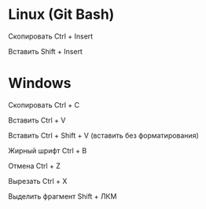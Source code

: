 # Linux (Git Bash)
Скопировать Ctrl + Insert

Вставить Shift + Insert

# Windows
Скопировать Ctrl + C

Вставить Ctrl + V

Вставить Ctrl + Shift + V (вставить без форматирования)

Жирный шрифт Ctrl + B

Отмена Ctrl + Z

Вырезать Ctrl + X

Выделить фрагмент Shift + ЛКМ